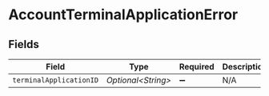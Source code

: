 # AccountTerminalApplicationError


## Fields

| Field                   | Type                    | Required                | Description             |
| ----------------------- | ----------------------- | ----------------------- | ----------------------- |
| `terminalApplicationID` | *Optional\<String>*     | :heavy_minus_sign:      | N/A                     |